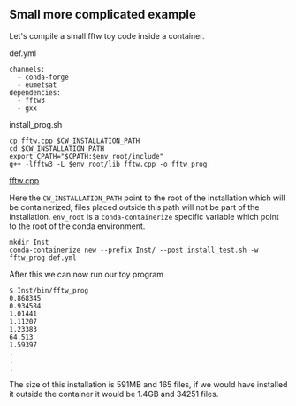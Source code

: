 ## Small more complicated example

Let's compile a small fftw toy code inside a container.

def.yml
```
channels:
  - conda-forge
  - eumetsat
dependencies:
  - fftw3
  - gxx
```

install_prog.sh
```
cp fftw.cpp $CW_INSTALLATION_PATH
cd $CW_INSTALLATION_PATH
export CPATH="$CPATH:$env_root/include"
g++ -lfftw3 -L $env_root/lib fftw.cpp -o fftw_prog
```
[fftw.cpp](https://github.com/SouthAfricaDigitalScience/fftw3-deploy/blob/master/hello-world.cpp)

Here the `CW_INSTALLATION_PATH` point to the root of the installation which will be containerized,
files placed outside this path will not be part of the installation. `env_root`
is a `conda-containerize` specific variable which point to the root of the conda environment.

```
mkdir Inst
conda-containerize new --prefix Inst/ --post install_test.sh -w fftw_prog def.yml 
```

After this we can now run our toy program 
``` 
$ Inst/bin/fftw_prog
0.868345
0.934584
1.01441
1.11207
1.23383
64.513
1.59397
.
.
.
```

The size of this installation is 591MB and 165 files, if we would have
installed it outside the container it would be 1.4GB and 34251 files.
